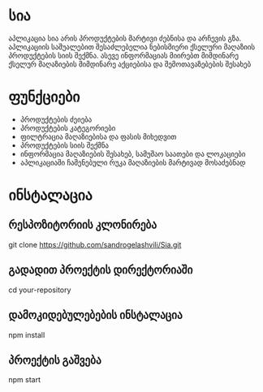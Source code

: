 # სია
აპლიკაცია სია არის პროდუქტების მარტივი ძებნისა და არჩევის გზა. აპლიკაციის საშუალებით შესაძლებელია ნებისმიერი ქსელური მაღაზიის პროდუქტების სიის შექმნა. ასევე ინფორმაციას მიირებთ მიმდინარე ქსელურ მაღაზიების მიმდინარე აქციებისა და შემოთავაზებების შესახებ

# ფუნქციები
- პროდუქტების ძეიება
- პროდუქტების კატეგორიები
- ფილტრაცია მაღაზიებისა და ფასის მიხედვით
- პროდუქტების სიის შექმნა
- ინფორმაცია მაღაზიების შესახებ, სამუშაო საათები და ლოკაციები
- აპლიკაციაში ჩაშენებული რუკა მაღაზიების მარტივად მოსაძებნად

# ინსტალაცია


## რესპოზიტორიის კლონირება
git clone https://github.com/sandrogelashvili/Sia.git

## გადადით პროექტის დირექტორიაში
cd your-repository

## დამოკიდებულებების ინსტალაცია
npm install

## პროექტის გაშვება
npm start

